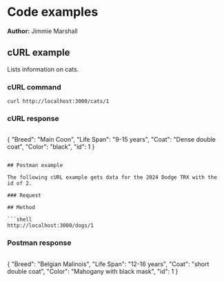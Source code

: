 # Code examples

**Author:** Jimmie Marshall

## cURL example

Lists information on cats.

### cURL command

```shell
curl http://localhost:3000/cats/1 
```

### cURL response

```shell
```
{
   "Breed": "Main Coon",
   "Life Span": "9-15 years",
   "Coat": "Dense double coat",
   "Color": "black",
   "id": 1
}
```

## Postman example

The following cURL example gets data for the 2024 Dodge TRX with the id of 2.

### Request

## Method

```shell
http://localhost:3000/dogs/1
```

### Postman response

```shell
```
{
   "Breed": "Belgian Malinois",
   "Life Span": "12-16 years",
   "Coat": "short double coat",
   "Color": "Mahogany with black mask",
   "id": 1
}
```
